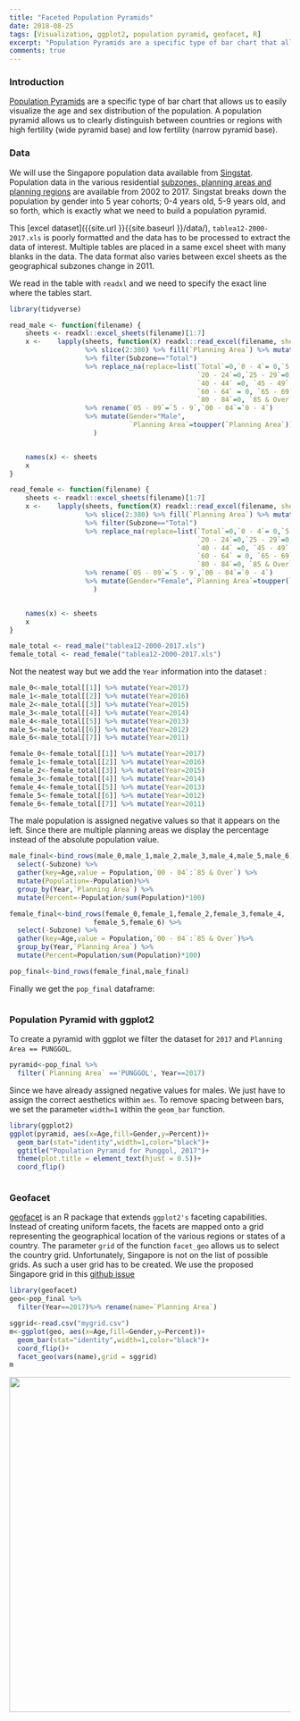 ```yaml
---
title: "Faceted Population Pyramids"
date: 2018-08-25
tags: [Visualization, ggplot2, population pyramid, geofacet, R]
excerpt: "Population Pyramids are a specific type of bar chart that allows us to easily visualize the age and sex distribution of the population. A population pyramid allows us to clearly distinguish between countries or regions with high fertility (wide pyramid base) and low fertility (narrow pyramid base)."
comments: true
---
```

### Introduction
[Population Pyramids](https://en.wikipedia.org/wiki/Population_pyramid) are a specific type of bar chart that allows us to easily visualize the age and sex distribution of the population. A population pyramid allows us to clearly distinguish between countries or regions with high fertility (wide pyramid base) and low fertility (narrow pyramid base).

### Data
We will use the Singapore population data available from [Singstat](https://www.singstat.gov.sg/find-data/search-by-theme/population/geographic-distribution/latest-data). Population data in the various residential [subzones, planning areas and planning regions](https://data.gov.sg/dataset?q=Subzone+Boundary) are available from 2002 to 2017. Singstat breaks down the population by gender into 5 year cohorts; 0-4 years old, 5-9 years old, and so forth, which is exactly what we need to build a population pyramid.

This [excel dataset]({{site.url }}{{site.baseurl }}/data/), `tablea12-2000-2017.xls` is poorly formatted and the data has to be processed to extract the data of interest. Multiple tables are placed in a same excel sheet with many blanks in the data. The data format also varies between excel sheets as the geographical subzones change in 2011.

We read in the table with `readxl` and we need to specify the exact line where the tables start.

```r
library(tidyverse)

read_male <- function(filename) {
    sheets <- readxl::excel_sheets(filename)[1:7]
    x <-    lapply(sheets, function(X) readxl::read_excel(filename, sheet = X, skip=393)
                   %>% slice(2:380) %>% fill(`Planning Area`) %>% mutate_at(.cols=vars(3:21),.funs=as.integer)
                   %>% filter(Subzone=="Total")
                   %>% replace_na(replace=list(`Total`=0,`0 - 4`= 0,`5 - 9`= 0,`10 - 14`=0,`15 - 19`=0,
                                               `20 - 24`=0,`25 - 29`=0, `30 - 34`=0, `35 - 39`=0,
                                               `40 - 44` =0, `45 - 49` =0, `50 - 54`=0, `55 - 59`=0,
                                               `60 - 64` = 0, `65 - 69`=0, `70 - 74`=0, `75 - 79`=0,
                                               `80 - 84`=0, `85 & Over`=0))
                   %>% rename(`05 - 09`=`5 - 9`,`00 - 04`=`0 - 4`)
                   %>% mutate(Gender="Male",
                              `Planning Area`=toupper(`Planning Area`))
                     )


    names(x) <- sheets
    x
}

read_female <- function(filename) {
    sheets <- readxl::excel_sheets(filename)[1:7]
    x <-    lapply(sheets, function(X) readxl::read_excel(filename, sheet = X, skip=784)
                   %>% slice(2:380) %>% fill(`Planning Area`) %>% mutate_at(.cols=vars(3:21),.funs=as.integer)
                   %>% filter(Subzone=="Total")
                   %>% replace_na(replace=list(`Total`=0,`0 - 4`= 0,`5 - 9`= 0,`10 - 14`=0,`15 - 19`=0,
                                               `20 - 24`=0,`25 - 29`=0, `30 - 34`=0, `35 - 39`=0,
                                               `40 - 44` =0, `45 - 49` =0, `50 - 54`=0, `55 - 59`=0,
                                               `60 - 64` = 0, `65 - 69`=0, `70 - 74`=0, `75 - 79`=0,
                                               `80 - 84`=0, `85 & Over`=0))
                   %>% rename(`05 - 09`=`5 - 9`,`00 - 04`=`0 - 4`)
                   %>% mutate(Gender="Female",`Planning Area`=toupper(`Planning Area`))
                     )


    names(x) <- sheets
    x
}

male_total <- read_male("tablea12-2000-2017.xls")
female_total <- read_female("tablea12-2000-2017.xls")
```
Not the neatest way but we add the `Year` information into the dataset :

```r
male_0<-male_total[[1]] %>% mutate(Year=2017)
male_1<-male_total[[2]] %>% mutate(Year=2016)
male_2<-male_total[[3]] %>% mutate(Year=2015)
male_3<-male_total[[4]] %>% mutate(Year=2014)
male_4<-male_total[[5]] %>% mutate(Year=2013)
male_5<-male_total[[6]] %>% mutate(Year=2012)
male_6<-male_total[[7]] %>% mutate(Year=2011)

female_0<-female_total[[1]] %>% mutate(Year=2017)
female_1<-female_total[[2]] %>% mutate(Year=2016)
female_2<-female_total[[3]] %>% mutate(Year=2015)
female_3<-female_total[[4]] %>% mutate(Year=2014)
female_4<-female_total[[5]] %>% mutate(Year=2013)
female_5<-female_total[[6]] %>% mutate(Year=2012)
female_6<-female_total[[7]] %>% mutate(Year=2011)
```
The male population is assigned negative values so that it appears on the left. Since there are multiple planning areas we display the percentage instead of the absolute population value.

```r
male_final<-bind_rows(male_0,male_1,male_2,male_3,male_4,male_5,male_6) %>%
  select(-Subzone) %>%
  gather(key=Age,value = Population,`00 - 04`:`85 & Over`) %>%
  mutate(Population=-Population)%>%
  group_by(Year,`Planning Area`) %>%
  mutate(Percent=-Population/sum(Population)*100)

female_final<-bind_rows(female_0,female_1,female_2,female_3,female_4,
                     female_5,female_6) %>%
  select(-Subzone) %>%
  gather(key=Age,value = Population,`00 - 04`:`85 & Over`)%>%
  group_by(Year,`Planning Area`) %>%
  mutate(Percent=Population/sum(Population)*100)

pop_final<-bind_rows(female_final,male_final)

```

Finally we get the `pop_final` dataframe:

<img src="{{site.url }}{{site.baseurl }}/images/pyramidgeofacet/table.JPG" alt="">

### Population Pyramid with ggplot2

To create a pyramid with ggplot we filter the dataset for `2017` and `Planning Area == PUNGGOL`.

```r
pyramid<-pop_final %>%
  filter(`Planning Area` =='PUNGGOL', Year==2017)
```
Since we have already assigned negative values for males. We just have to assign the correct aesthetics within `aes`. To remove spacing between bars, we set the parameter `width=1` within the `geom_bar` function.

```r
library(ggplot2)
ggplot(pyramid, aes(x=Age,fill=Gender,y=Percent))+
  geom_bar(stat="identity",width=1,color="black")+
  ggtitle("Population Pyramid for Punggol, 2017")+
  theme(plot.title = element_text(hjust = 0.5))+
  coord_flip()

```
<img src="{{site.url }}{{site.baseurl }}/images/pyramidgeofacet/Punggol.jpeg" alt="">

### Geofacet
[geofacet](https://github.com/hafen/geofacet) is an R package that extends `ggplot2's` faceting capabilities. Instead of creating uniform facets, the facets are mapped onto a grid representing the geographical location of the various regions or states of a country.  The parameter `grid` of the function `facet_geo` allows us to select the country grid. Unfortunately, Singapore is not on the list of possible grids. As such a user grid has to be created. We use the proposed Singapore grid in this [github issue](https://github.com/hafen/geofacet/issues/140)

```r
library(geofacet)
geo<-pop_final %>%
  filter(Year==2017)%>% rename(name=`Planning Area`)

sggrid<-read.csv("mygrid.csv")
m<-ggplot(geo, aes(x=Age,fill=Gender,y=Percent))+
  geom_bar(stat="identity",width=1,color="black")+
  coord_flip()+
  facet_geo(vars(name),grid = sggrid)
m
```
<img style="width:900px;height:600px;" src="{{site.url }}{{site.baseurl }}/images/pyramidgeofacet/singapore.png" alt="" >
